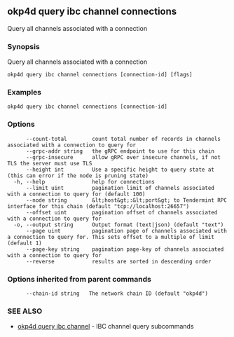 ## okp4d query ibc channel connections

Query all channels associated with a connection

### Synopsis

Query all channels associated with a connection

```
okp4d query ibc channel connections [connection-id] [flags]
```

### Examples

```
okp4d query ibc channel connections [connection-id]
```

### Options

```
      --count-total        count total number of records in channels associated with a connection to query for
      --grpc-addr string   the gRPC endpoint to use for this chain
      --grpc-insecure      allow gRPC over insecure channels, if not TLS the server must use TLS
      --height int         Use a specific height to query state at (this can error if the node is pruning state)
  -h, --help               help for connections
      --limit uint         pagination limit of channels associated with a connection to query for (default 100)
      --node string        &lt;host&gt;:&lt;port&gt; to Tendermint RPC interface for this chain (default "tcp://localhost:26657")
      --offset uint        pagination offset of channels associated with a connection to query for
  -o, --output string      Output format (text|json) (default "text")
      --page uint          pagination page of channels associated with a connection to query for. This sets offset to a multiple of limit (default 1)
      --page-key string    pagination page-key of channels associated with a connection to query for
      --reverse            results are sorted in descending order
```

### Options inherited from parent commands

```
      --chain-id string   The network chain ID (default "okp4d")
```

### SEE ALSO

* [okp4d query ibc channel](okp4d_query_ibc_channel.md)	 - IBC channel query subcommands
